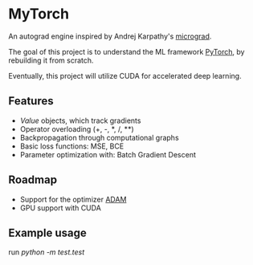 # MyTorch
An autograd engine inspired by Andrej Karpathy's [micrograd](https://github.com/karpathy/micrograd).

The goal of this project is to understand the ML framework [PyTorch](https://github.com/pytorch/pytorch), by rebuilding it from scratch.

Eventually, this project will utilize CUDA for accelerated deep learning.

## Features
- _Value_ objects, which track gradients
- Operator overloading (+, -, *, /, **)
- Backpropagation through computational graphs
- Basic loss functions: MSE, BCE
- Parameter optimization with: Batch Gradient Descent

## Roadmap
- Support for the optimizer [ADAM](https://arxiv.org/abs/1412.6980)
- GPU support with CUDA

## Example usage
run _python -m test.test_
